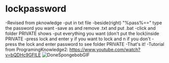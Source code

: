 # lockpassword
-Revised from pknowledge
-put in txt file
-beside(right) "%pass%==" type the password you want
-save as and remove .txt and put .bat
-click and folder PRIVATE shows
-put everything you want (don't put the lock)inside PRIVATE
-press lock and enter y if you want to lock and n if you don't
-press the lock and enter password to see folder PRIVATE
-That's it!
-Tutorial from ProgramingKnowledge2: https://www.youtube.com/watch?v=bQDHc9GFILE
![DoneSpongebobGIF](https://user-images.githubusercontent.com/92840372/194318198-6bed66b7-b0d4-4f44-a776-512b3c309a12.gif)
